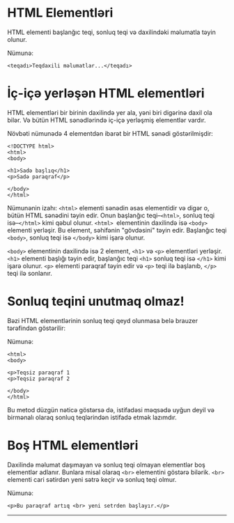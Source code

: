 
# HTML Elementləri
HTML elementi başlanğıc teqi, sonluq teqi və daxilindəki məlumatla təyin olunur. 

Nümunə: 

`<teqadı>Teqdaxili məlumatlar...</teqadı>`

# İç-içə yerləşən HTML elementləri
HTML elementləri bir birinin daxilində yer ala, yəni biri digərinə daxil ola bilər. Və bütün HTML sənədlərində iç-içə yerləşmiş elementlər vardır. 

Növbəti nümunədə 4 elementdən ibarət bir HTML sənədi göstərilmişdir:
```
<!DOCTYPE html>
<html>
<body>

<h1>Sadə başlıq</h1>
<p>Sadə paraqraf</p>

</body>
</html>
```
Nümunənin izahı:
`<html>` elementi sənədin əsas elementidir və digər o, bütün HTML sənədini təyin edir. Onun başlanğıc teqi–`<html>`, sonluq teqi isə–`</html>` kimi qəbul olunur. `<html> `elementinin daxilində isə `<body>` elementi yerləşir. Bu element, səhifənin "gövdəsini" təyin edir. Başlanğıc teqi `<body>`, sonluq teqi isə `</body>` kimi işarə olunur. 

`<body>` elementinin daxilində isə 2 element, `<h1>` və `<p>` elementləri yerləşir. `<h1>` elementi başlığı təyin edir, başlanğıc teqi `<h1>` sonluq teqi isə `</h1>` kimi işarə olunur. `<p>` elementi paraqraf təyin edir və `<p>` teqi ilə başlanıb, `</p>` teqi ilə sonlanır. 

# Sonluq teqini unutmaq olmaz!
Bəzi HTML elementlərinin sonluq teqi qeyd olunmasa belə brauzer tərəfindən göstərilir: 

Nümunə: 
```
<html>
<body>

<p>Teqsiz paraqraf 1
<p>Teqsiz paraqraf 2

</body>
</html>
```
Bu metod düzgün nəticə göstərsə də, istifadəsi məqsədə uyğun deyil və birmənalı olaraq sonluq teqlərindən istifadə etmək lazımdır. 

# Boş HTML elementləri
Daxilində məlumat daşımayan və sonluq teqi olmayan elementlər boş elementlər adlanır. Bunlara misal olaraq `<br>` elementini göstərə bilərik. `<br>` elementi cari sətirdən yeni sətrə keçir və sonluq teqi olmur. 

Nümunə: 

`<p>Bu paraqraf artıq <br> yeni setrden başlayır.</p>`

***

